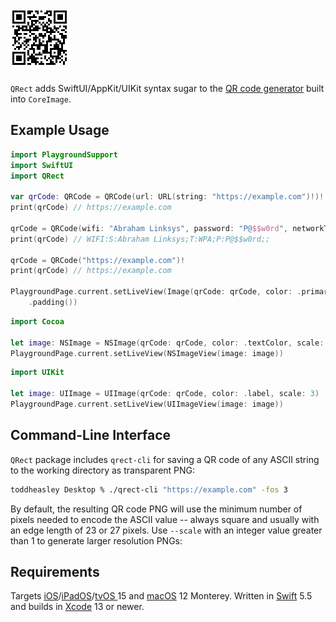 # ![QRect](QRect@3x.png)

`QRect` adds SwiftUI/AppKit/UIKit syntax sugar to the [QR code generator](https://developer.apple.com/library/archive/documentation/GraphicsImaging/Reference/CoreImageFilterReference/index.html#//apple_ref/doc/filter/ci/CIQRCodeGenerator) built into `CoreImage`.

## Example Usage

```swift
import PlaygroundSupport
import SwiftUI
import QRect

var qrCode: QRCode = QRCode(url: URL(string: "https://example.com")!)!
print(qrCode) // https://example.com

qrCode = QRCode(wifi: "Abraham Linksys", password: "P@$$w0rd", networkType: .wpa)!
print(qrCode) // WIFI:S:Abraham Linksys;T:WPA;P:P@$$w0rd;;

qrCode = QRCode("https://example.com")!
print(qrCode) // https://example.com

PlaygroundPage.current.setLiveView(Image(qrCode: qrCode, color: .primary, scale: 3)
    .padding())
```

```swift
import Cocoa

let image: NSImage = NSImage(qrCode: qrCode, color: .textColor, scale: 3)
PlaygroundPage.current.setLiveView(NSImageView(image: image))
```

```swift
import UIKit

let image: UIImage = UIImage(qrCode: qrCode, color: .label, scale: 3)
PlaygroundPage.current.setLiveView(UIImageView(image: image))
```

## Command-Line Interface

`QRect` package includes `qrect-cli` for saving a QR code of any ASCII string to the working directory as
transparent PNG:

```zsh
toddheasley Desktop % ./qrect-cli "https://example.com" -fos 3
```

By default, the resulting QR code PNG will use the minimum number of pixels needed to encode the ASCII value -- always square and usually with an edge length of 23 or 27 pixels. Use `--scale` with an integer value greater than 1 to generate larger resolution PNGs:

## Requirements

Targets [iOS](https://developer.apple.com/ios)/[iPadOS](https://developer.apple.com/ipad)/[tvOS ](https://developer.apple.com/tvos) 15 and [macOS](https://developer.apple.com/macos) 12 Monterey. Written in [Swift](https://developer.apple.com/documentation/swift) 5.5 and builds in [Xcode](https://developer.apple.com/xcode) 13 or newer.
